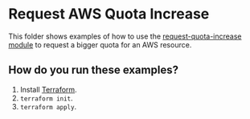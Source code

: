 # Request AWS Quota Increase

This folder shows examples of how to use the [request-quota-increase module](https://github.com/terraform-modules-krish/terraform-aws-utilities/blob/v0.9.1/modules/request-quota-increase) to request a bigger quota for an AWS resource.


## How do you run these examples?

1. Install [Terraform](https://www.terraform.io/).
1. `terraform init`.
1. `terraform apply`.

